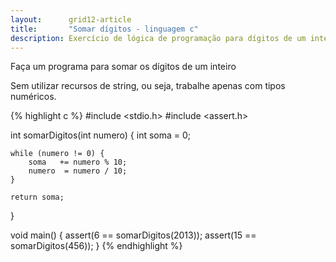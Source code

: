 ```yaml
---
layout:      grid12-article
title:       "Somar dígitos - linguagem c"
description: Exercício de lógica de programação para dígitos de um inteiro.
---
```


Faça um programa para somar os dígitos de um inteiro

Sem utilizar recursos de string, ou seja, trabalhe apenas com tipos numéricos.


{% highlight c %}
#include <stdio.h>
#include <assert.h>

int somarDigitos(int numero) {
    int soma = 0;

    while (numero != 0) {
        soma   += numero % 10;
        numero  = numero / 10;
    }
    
    return soma;
}

void main() {
    assert(6 == somarDigitos(2013));
    assert(15 == somarDigitos(456));
}
{% endhighlight %}